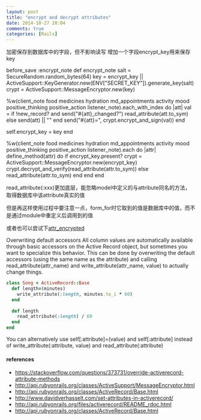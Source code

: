 ```yaml
---
layout: post
title: "encrypt and decrypt attributes"
date: 2014-10-27 20:04
comments: true
categories: [Rails]
---
```


加密保存到数据库中的字段，但不影响读写
增加一个字段encrypt_key用来保存key

before_save :encrypt_note
def encrypt_note
  salt  = SecureRandom.random_bytes(64)
  key   = encrypt_key || ActiveSupport::KeyGenerator.new(ENV["SECRET_KEY"]).generate_key(salt)
  crypt = ActiveSupport::MessageEncryptor.new(key)

  %w(client_note food medicines hydration md_appointments activity mood positive_thinking positive_action listener_note).each_with_index do |att|
    val = if !new_record? and send("#{att}_changed?")
      read_attribute(att.to_sym)
    else
      send(att) || ""
    end
    send("#{att}=", crypt.encrypt_and_sign(val))
  end

  self.encrypt_key = key
end

%w(client_note food medicines hydration md_appointments activity mood positive_thinking positive_action listener_note).each do |attr|
  define_method(attr) do
    if encrypt_key.present?
      crypt = ActiveSupport::MessageEncryptor.new(encrypt_key)
      crypt.decrypt_and_verify(read_attribute(attr.to_sym))
    else
      read_attribute(attr.to_sym)
    end
  end
end

read_attribute(:xxx)更加底层，能忽略model中定义的与attribute同名的方法，取得数据库中该attribute真实的值

但是再这样使用过程中要注意一点，form_for时它取到的值是数据库中的值，而不是通过module中重定义后调用到的值

或者也可以尝试下[attr_encrypted](https://github.com/attr-encrypted/attr_encrypted)

Overwriting default accessors
All column values are automatically available through basic accessors on the Active Record object, but sometimes you want to specialize this behavior. This can be done by overwriting the default accessors (using the same name as the attribute) and calling read_attribute(attr_name) and write_attribute(attr_name, value) to actually change things.

```ruby
class Song < ActiveRecord::Base
  def length=(minutes)
    write_attribute(:length, minutes.to_i * 60)
  end
  
  def length
    read_attribute(:length) / 60
  end
end
```

You can alternatively use self[:attribute]=(value) and self[:attribute] instead of write_attribute(:attribute, value) and read_attribute(:attribute)



#### references
* https://stackoverflow.com/questions/373731/override-activerecord-attribute-methods
* http://api.rubyonrails.org/classes/ActiveSupport/MessageEncryptor.html
* http://api.rubyonrails.org/classes/ActiveRecord/Base.html
* http://www.davidverhasselt.com/set-attributes-in-activerecord/
* http://api.rubyonrails.org/files/activerecord/README_rdoc.html
* http://api.rubyonrails.org/classes/ActiveRecord/Base.html
